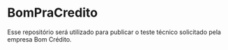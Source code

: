 # BomPraCredito
Esse repositório será utilizado para publicar o teste técnico solicitado pela empresa Bom Crédito.
